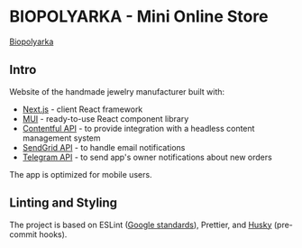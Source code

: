 # BIOPOLYARKA - Mini Online Store

[Biopolyarka](https://biopolyarka.vercel.app/)

## Intro
Website of the handmade jewelry manufacturer built with:
- [Next.js](https://nextjs.org/) - client React framework
- [MUI](https://mui.com/) - ready-to-use React component library
- [Contentful API](https://www.contentful.com/developers/docs/references/content-delivery-api/)  - to provide integration with a headless content management system
- [SendGrid API](https://sendgrid.com/solutions/email-api/) - to handle email notifications
- [Telegram API](https://core.telegram.org/) - to send app's owner notifications about new orders

The app is optimized for mobile users.

## Linting and Styling
The project is based on ESLint ([Google standards](https://github.com/google/eslint-config-google)), Prettier, and [Husky](https://typicode.github.io/husky/#/) (pre-commit hooks).
